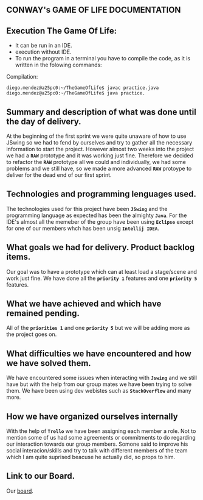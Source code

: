 
**CONWAY's GAME OF LIFE DOCUMENTATION**
--

**Execution The Game Of Life:**
--

- It can be run in an IDE.
- execution without IDE.
- To run the program in a terminal you have to compile the code, as it is written in the folowing commands:


Compilation:

```
diego.mendez@a25pc0:~/TheGameOfLife$ javac practice.java
diego.mendez@a25pc0:~/TheGameOfLife$ java practice.
```

**Summary and description of what was done until the day of delivery.**
--

At the beginning of the first sprint we were quite unaware of how to use JSwing so we had to fend by ourselves and try to gather all the necessary information to start the project. However almost two weeks into the project we had a **``RAW``** prototype and it was working just fine. Therefore we decided to refactor the **``RAW``** prototype all we could and individually, we had some problems and we still have, so we made a more advanced **``RAW``** protoype to deliver for the dead end of our first sprint.


**Technologies and programming lenguages used.**
--
The technologies used for this project have been **``JSwing``** and the programming language as expected has been the almighty **``Java``**. For the IDE's almost all the memeber of the group have been using **``Eclipse``** except for one of our members whch has been unsig **``Intellij IDEA``**.

**What goals we had for delivery. Product backlog items.**
--

Our goal was to have a prototype which can at least load a stage/scene and work just fine. We have done all the **``priority 1``** features and one **``priority 5``** features.

**What we have achieved and which have remained pending.**
--

All of the **``priorities 1``** and one **``priority 5``** but we will be adding more as the project goes on.

**What difficulties we have encountered and how we have solved them.**
--

We have encountered some issues when interacting with **``Jswing``** and we still have but with the help from our group mates we have been trying to solve them. We have been using dev webistes such as **``StackOverflow``** and many more. 


**How we have organized ourselves internally**
--

With the help of **``Trello``** we have been assigning each member a role. Not to mention some of us had some agreements or commitments to do regarding our interaction towards our group members. Somone said to improve his social interacion/skills and try to talk with different members of the team which I am quite suprised beacuse he actually did, so props to him.

**Link to our Board.**
--

Our [board](https://trello.com/b/teyv0eQl/the-game-of-life).
